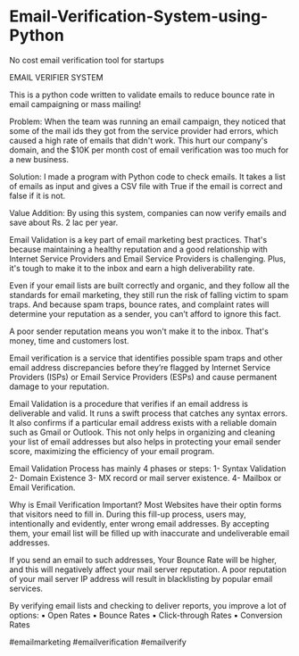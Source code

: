 # Email-Verification-System-using-Python
No cost email verification tool for startups

EMAIL VERIFIER SYSTEM

This is a python code written to validate emails to reduce bounce rate in email campaigning or mass mailing!

Problem: When the team was running an email campaign, they noticed that some of the mail ids they got from the service provider had errors, which caused a high rate of emails that didn't work. This hurt our company's domain, and the $10K per month cost of email verification was too much for a new business.

Solution: I made a program with Python code to check emails. It takes a list of emails as input and gives a CSV file with True if the email is correct and false if it is not.

Value Addition: By using this system, companies can now verify emails and save about Rs. 2 lac per year.

Email Validation is a key part of email marketing best practices. That's because maintaining a healthy reputation and a good relationship with Internet Service Providers and Email Service Providers is challenging. Plus, it's tough to make it to the inbox and earn a high deliverability rate.

Even if your email lists are built correctly and organic, and they follow all the standards for email marketing, they still run the risk of falling victim to spam traps. And because spam traps, bounce rates, and complaint rates will determine your reputation as a sender, you can’t afford to ignore this fact.

A poor sender reputation means you won't make it to the inbox. That's money, time and customers lost.

Email verification is a service that identifies possible spam traps and other email address discrepancies before they’re flagged by Internet Service Providers (ISPs) or Email Service Providers (ESPs) and cause permanent damage to your reputation.

Email Validation is a procedure that verifies if an email address is deliverable and valid. It runs a swift process that catches any syntax errors. It also confirms if a particular email address exists with a reliable domain such as Gmail or Outlook. This not only helps in organizing and cleaning your list of email addresses but also helps in protecting your email sender score, maximizing the efficiency of your email program.

Email Validation Process has mainly 4 phases or steps: 1- Syntax Validation 2- Domain Existence 3- MX record or mail server existence. 4- Mailbox or Email Verification.

Why is Email Verification Important? Most Websites have their optin forms that visitors need to fill in. During this fill-up process, users may, intentionally and evidently, enter wrong email addresses. By accepting them, your email list will be filled up with inaccurate and undeliverable email addresses.

If you send an email to such addresses, Your Bounce Rate will be higher, and this will negatively affect your mail server reputation. A poor reputation of your mail server IP address will result in blacklisting by popular email services.

By verifying email lists and checking to deliver reports, you improve a lot of options: ▪️ Open Rates ▪️ Bounce Rates ▪️ Click-through Rates ▪️ Conversion Rates

#emailmarketing #emailverification #emailverify
